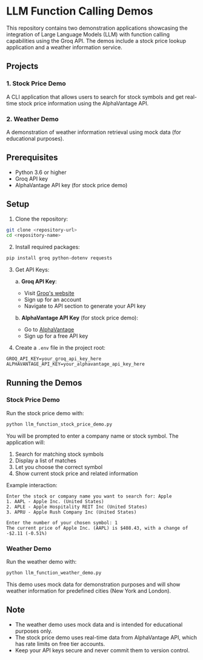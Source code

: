 # LLM Function Calling Demos

This repository contains two demonstration applications showcasing the integration of Large Language Models (LLM) with function calling capabilities using the Groq API. The demos include a stock price lookup application and a weather information service.

## Projects

### 1. Stock Price Demo
A CLI application that allows users to search for stock symbols and get real-time stock price information using the AlphaVantage API.

### 2. Weather Demo
A demonstration of weather information retrieval using mock data (for educational purposes).

## Prerequisites

- Python 3.6 or higher
- Groq API key
- AlphaVantage API key (for stock price demo)

## Setup

1. Clone the repository:
```bash
git clone <repository-url>
cd <repository-name>
```

2. Install required packages:
```bash
pip install groq python-dotenv requests
```

3. Get API Keys:

   a. **Groq API Key**:
   - Visit [Groq's website](https://console.groq.com)
   - Sign up for an account
   - Navigate to API section to generate your API key

   b. **AlphaVantage API Key** (for stock price demo):
   - Go to [AlphaVantage](https://www.alphavantage.co)
   - Sign up for a free API key

4. Create a `.env` file in the project root:
```plaintext
GROQ_API_KEY=your_groq_api_key_here
ALPHAVANTAGE_API_KEY=your_alphavantage_api_key_here
```

## Running the Demos

### Stock Price Demo

Run the stock price demo with:
```bash
python llm_function_stock_price_demo.py
```

You will be prompted to enter a company name or stock symbol. The application will:
1. Search for matching stock symbols
2. Display a list of matches
3. Let you choose the correct symbol
4. Show current stock price and related information

Example interaction:
```
Enter the stock or company name you want to search for: Apple
1. AAPL - Apple Inc. (United States)
2. APLE - Apple Hospitality REIT Inc (United States)
3. APRU - Apple Rush Company Inc (United States)

Enter the number of your chosen symbol: 1
The current price of Apple Inc. (AAPL) is $408.43, with a change of -$2.11 (-0.51%)
```

### Weather Demo

Run the weather demo with:
```bash
python llm_function_weather_demo.py
```

This demo uses mock data for demonstration purposes and will show weather information for predefined cities (New York and London).

## Note

- The weather demo uses mock data and is intended for educational purposes only.
- The stock price demo uses real-time data from AlphaVantage API, which has rate limits on free tier accounts.
- Keep your API keys secure and never commit them to version control.